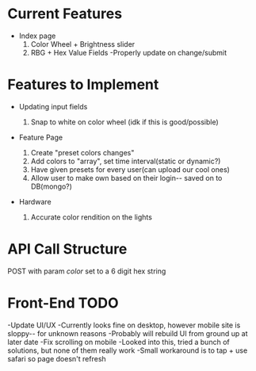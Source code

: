 # Current Features
- Index page
    1. Color Wheel + Brightness slider
    2. RBG + Hex Value Fields
        -Properly update on change/submit

# Features to Implement
- Updating input fields
    1. Snap to white on color wheel (idk if this is good/possible)

- Feature Page
    1. Create "preset colors changes"
    2. Add colors to "array", set time interval(static or dynamic?)
    3. Have given presets for every user(can upload our cool ones)
    4. Allow user to make own based on their login-- saved on to DB(mongo?)
    
- Hardware
    1. Accurate color rendition on the lights

# API Call Structure
POST with param *color* set to a 6 digit hex string

# Front-End TODO
-Update UI/UX
    -Currently looks fine on desktop, however mobile site is sloppy-- for unknown reasons
    -Probably will rebuild UI from ground up at later date
-Fix scrolling on mobile
    -Looked into this, tried a bunch of solutions, but none of them really work
    -Small workaround is to tap + use safari so page doesn't refresh



